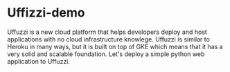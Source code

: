 # Uffizzi-demo

Uffuzzi is a new cloud platform that helps developers deploy and host applications with no cloud infrastructure knowlege. Uffuzzi is similar to Heroku in many ways, but it is built on top of GKE which means that it has a very solid and scalable foundation. Let's deploy a simple python web application to Uffuzzi.